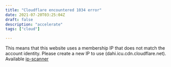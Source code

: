 ```yaml
---
title: "Cloudflare encountered 1034 error"
date: 2021-07-20T03:25:04Z
draft: false
description: "accelerate"
tags: ["cloud"]

---
```

This means that this website uses a membership IP that does not match the account identity.
Please create a new IP to use (dahi.icu.cdn.cloudflare.net).
Available [ip-scanner](https://github.com/ip-scanner/cloudflare)